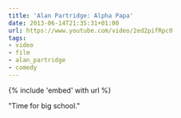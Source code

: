 ```yaml
---
title: 'Alan Partridge: Alpha Papa'
date: 2013-06-14T21:35:31+01:00
url: https://www.youtube.com/video/2ed2pifRpc0
tags:
- video
- film
- alan_partridge
- comedy
---
```

{% include 'embed' with url %}

"Time for big school."
